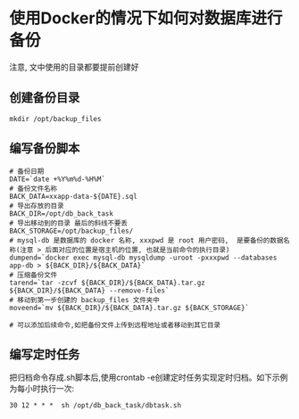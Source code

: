 # 使用Docker的情况下如何对数据库进行备份

注意, 文中使用的目录都要提前创建好 

## 创建备份目录
```shell script
mkdir /opt/backup_files
```
## 编写备份脚本
```shell script
# 备份日期
DATE=`date +%Y%m%d-%H%M`
# 备份文件名称
BACK_DATA=xxapp-data-${DATE}.sql
# 导出存放的目录
BACK_DIR=/opt/db_back_task
# 导出移动到的目录 最后的斜线不要丢
BACK_STORAGE=/opt/backup_files/
# mysql-db 是数据库的 docker 名称, xxxpwd 是 root 用户密码,  是要备份的数据名称(注意 > 后面对应的位置是宿主机的位置, 也就是当前命令的执行目录)
dumpend=`docker exec mysql-db mysqldump -uroot -pxxxpwd --databases app-db > ${BACK_DIR}/${BACK_DATA}`
# 压缩备份文件
tarend=`tar -zcvf ${BACK_DIR}/${BACK_DATA}.tar.gz ${BACK_DIR}/${BACK_DATA} --remove-files`
# 移动到第一步创建的 backup_files 文件夹中
moveend=`mv ${BACK_DIR}/${BACK_DATA}.tar.gz ${BACK_STORAGE}`

# 可以添加后续命令,如把备份文件上传到远程地址或者移动到其它目录

```

## 编写定时任务
把归档命令存成.sh脚本后,使用crontab -e创建定时任务实现定时归档。如下示例为每小时执行一次:
```shell script
30 12 * * *  sh /opt/db_back_task/dbtask.sh
```
